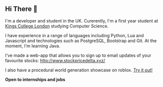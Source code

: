 ## Hi There 👋

I'm a developer and student in the UK. Curerently, I'm a first year student at [Kings College London](https://www.kcl.ac.uk/) studying Computer Science.

I have experience in a range of languages including Python, Lua and Javascript and technologies such as PostgreSQL, Bootstrap and Git. At the moment, I'm learning Java.

I've made a web-app that allows you to sign up to email updates of your favourite stocks: http://www.stockpricedelta.xyz/

I also have a procedural world generation showcase on roblox. [Try it out!](https://www.roblox.com/games/6156846028/Procedural-Generation)

**Open to internships and jobs**
